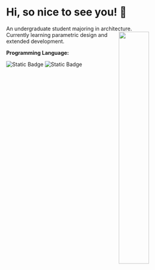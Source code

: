 <h1>Hi, so nice to see you! 👋</h1>


An undergraduate student majoring in architecture.
<picture>
    <source media="(prefers-color-scheme: dark)" srcset="https://github-readme-stats.vercel.app/api?username=wunuoo&show_icons=true&theme=noctis_minimus&hide=issues">
    <img align="right" width="40%" src="https://github-readme-stats.vercel.app/api?username=wunuoo&show_icons=true&theme=graywhite&hide=issues">
</picture>
</br>
Currently learning parametric design and extended development.
</br>

<p><b>Programming Language:</b></p>

![Static Badge](https://img.shields.io/badge/C%23-984993)
![Static Badge](https://img.shields.io/badge/Python%203-3d79aa)




<!--
<picture>
    <source media="(prefers-color-scheme: dark)" srcset="https://github-readme-stats.vercel.app/api/top-langs/?username=wunuoo&hide=Mathematica&theme=noctis_minimus">
    <img align="right" width="45%" src="https://github-readme-stats.vercel.app/api/top-langs/?username=wunuoo&hide=Mathematica&theme=graywhite">
</picture>
-->





<!--
**wunuoo/wunuoo** is a ✨ _special_ ✨ repository because its `README.md` (this file) appears on your GitHub profile.

Here are some ideas to get you started:

- 🔭 I’m currently working on ...
- 🌱 I’m currently learning ...
- 👯 I’m looking to collaborate on ...
- 🤔 I’m looking for help with ...
- 💬 Ask me about ...
- 📫 How to reach me: ...
- 😄 Pronouns: ...
- ⚡ Fun fact: ...
-->

